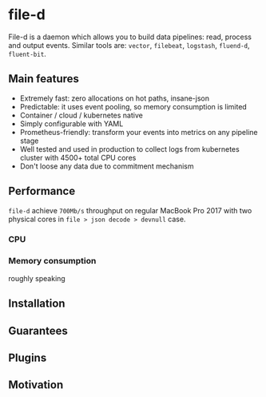 # file-d
File-d is a daemon which allows you to build data pipelines: read, process and output events. Similar tools are: `vector`, `filebeat`, `logstash`, `fluend-d`, `fluent-bit`.

## Main features
* Extremely fast: zero allocations on hot paths, insane-json
* Predictable: it uses event pooling, so memory consumption is limited 
* Container / cloud / kubernetes native
* Simply configurable with YAML
* Prometheus-friendly: transform your events into metrics on any pipeline stage
* Well tested and used in production to collect logs from kubernetes cluster with 4500+ total CPU cores
* Don't loose any data due to commitment mechanism

## Performance
`file-d` achieve `700Mb/s` throughput on regular MacBook Pro 2017 with two physical cores in `file > json decode > devnull` case. 


### CPU

### Memory consumption
roughly speaking

## Installation

## Guarantees

## Plugins

## Motivation